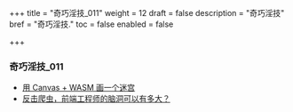 +++
title = "奇巧淫技_011"
weight = 12
draft = false
description = "奇巧淫技"
bref = "奇巧淫技."
toc = false
enabled = false

+++

### 奇巧淫技_011
- [用 Canvas + WASM 画一个迷宫](https://juejin.im/post/597e0982f265da3e2529f560)
- [反击爬虫，前端工程师的脑洞可以有多大？](http://litten.me/2017/07/09/prevent-spiders/?hmsr=toutiao.io&utm_medium=toutiao.io&utm_source=toutiao.io)
